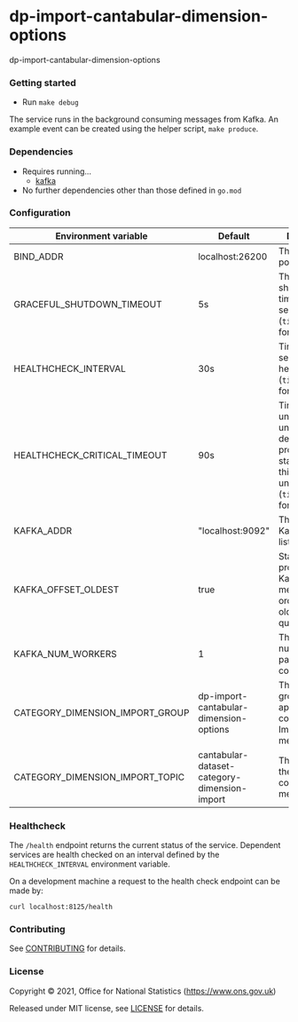 dp-import-cantabular-dimension-options
================
dp-import-cantabular-dimension-options

### Getting started

* Run `make debug`

The service runs in the background consuming messages from Kafka.
An example event can be created using the helper script, `make produce`.

### Dependencies

* Requires running…
  * [kafka](https://github.com/ONSdigital/dp/blob/main/guides/INSTALLING.md#prerequisites)
* No further dependencies other than those defined in `go.mod`

### Configuration

| Environment variable            | Default                                      | Description
| ------------------------------- | -------------------------------------------- | -----------
| BIND_ADDR                       | localhost:26200                              | The host and port to bind to
| GRACEFUL_SHUTDOWN_TIMEOUT       | 5s                                           | The graceful shutdown timeout in seconds (`time.Duration` format)
| HEALTHCHECK_INTERVAL            | 30s                                          | Time between self-healthchecks (`time.Duration` format)
| HEALTHCHECK_CRITICAL_TIMEOUT    | 90s                                          | Time to wait until an unhealthy dependent propagates its state to make this app unhealthy (`time.Duration` format)
| KAFKA_ADDR                      | "localhost:9092"                             | The address of Kafka (accepts list)
| KAFKA_OFFSET_OLDEST             | true                                         | Start processing Kafka messages in order from the oldest in the queue
| KAFKA_NUM_WORKERS               | 1                                            | The maximum number of parallel kafka consumers
| CATEGORY_DIMENSION_IMPORT_GROUP | dp-import-cantabular-dimension-options       | The consumer group this application to consume ImageUploaded messages
| CATEGORY_DIMENSION_IMPORT_TOPIC | cantabular-dataset-category-dimension-import | The name of the topic to consume messages from

### Healthcheck

 The `/health` endpoint returns the current status of the service. Dependent services are health checked on an interval defined by the `HEALTHCHECK_INTERVAL` environment variable.

 On a development machine a request to the health check endpoint can be made by:

 `curl localhost:8125/health`

### Contributing

See [CONTRIBUTING](CONTRIBUTING.md) for details.

### License

Copyright © 2021, Office for National Statistics (https://www.ons.gov.uk)

Released under MIT license, see [LICENSE](LICENSE.md) for details.

